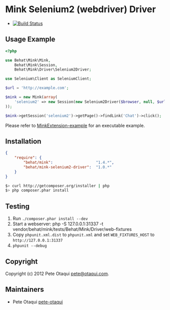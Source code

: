 Mink Selenium2 (webdriver) Driver
=================================

- [![Build Status](https://secure.travis-ci.org/Behat/MinkSelenium2Driver.png?branch=master)](http://travis-ci.org/Behat/MinkSelenium2Driver)

Usage Example
-------------

``` php
<?php

use Behat\Mink\Mink,
    Behat\Mink\Session,
    Behat\Mink\Driver\Selenium2Driver;

use Selenium\Client as SeleniumClient;

$url = 'http://example.com';

$mink = new Mink(array(
    'selenium2' => new Session(new Selenium2Driver($browser, null, $url)),
));

$mink->getSession('selenium2')->getPage()->findLink('Chat')->click();
```

Please refer to [MinkExtension-example](https://github.com/Behat/MinkExtension-example) for an executable example.

Installation
------------

``` json
{
    "require": {
        "behat/mink":                   "1.4.*",
        "behat/mink-selenium2-driver":  "1.0.*"
    }
}
```

``` bash
$> curl http://getcomposer.org/installer | php
$> php composer.phar install
```

Testing
-------

 1. Run `./composer.phar install --dev`
 2. Start a webserver: php -S 127.0.0.1:31337 -t vendor/behat/mink/tests/Behat/Mink/Driver/web-fixtures
 3. Copy `phpunit.xml.dist` to `phpunit.xml` and set `WEB_FIXTURES_HOST` to `http://127.0.0.1:31337`
 4. `phpunit --debug`

Copyright
---------

Copyright (c) 2012 Pete Otaqui <pete@otaqui.com>.

Maintainers
-----------

* Pete Otaqui [pete-otaqui](http://github.com/pete-otaqui)
